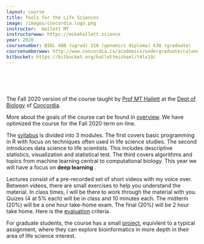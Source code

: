 ```yaml
---
layout: course
title: Tools for the Life Sciences
image: /images/concordia.logo.png
instructor:  Hallett MT
instructorwww: https://mikehallett.science
year: 2020
coursenumber: BIOL 480 (ugrad) 510 (genomics diploma) 630 (graduate)
coursenumberwww: http://www.concordia.ca/academics/undergraduate/calendar/current/sec31/31-030.html
bitbucket: https://bitbucket.org/hallettmichael/t4ls19/
---
```


<br><br><br>

The Fall 2020 version of the course taught by [Prof MT Hallett](https://mikehallett.science) at the [Dept of Biology](https://www.concordia.ca/artsci/biology.html) of [Concordia](https://www.concordia.ca).

More about the goals of the course can be found in [overview](/web-intro/overview.html).
We have optimized the course for the Fall 2020 term on-line.

The [syllabus](/web-intro/Syllabus.html) is divided into 3 modules. The first covers basic programming in R with focus on techniques often used in life science studies. 
The second introduces data science to life scientists. 
This includes descriptive statistics, visualization and statistical test.
The third covers algorithms and topics from machine learning  central to computational biology.
This year we will have a focus on <strong> deep learning </strong>.

Lectures consist of a pre-recorded set of short videos with my voice over. Between videos, there are small exercises to help you understand the material. In class times, I will be there to work through the material with you. Quizes (4 at 5% each) will be in class and 10 minutes each. The midterm (20%) will be a one hour take-home exam. The final (20%) will be 2 hour take home. Here is the [evaluation](/web-intro/assignment_guidelines.html) criteria.

For graduate students, the course has a small [project](/web-intro/project.html), equivlent to a typical assignment, where they can explore bioinformatics in more depth in their area of life science interest.